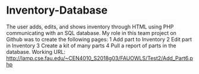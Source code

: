# Inventory-Database
The user adds, edits, and shows inventory through HTML using PHP communicating with an SQL database.
My role in this team project on Github was to create the following pages:
  1 Add part to Inventory
  2 Edit part in Inventory
  3 Create a kit of many parts
  4 Pull a report of parts in the database.
Working URL: http://lamp.cse.fau.edu/~CEN4010_S2018g03/FAUOWLS/Test2/Add_Part6.php
